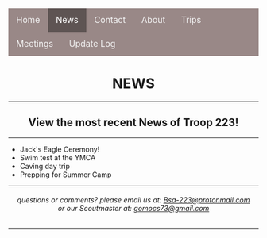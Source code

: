 <!-- V4.00-0/0 -->

<div class="topnav">
  <a href="https://troop223.github.io/">Home</a>
  <a class="active" href="https://troop223.github.io/NewsHub">News</a>
  <a href="https://troop223.github.io/#CONTACT">Contact</a>
  <a href="https://troop223.github.io/ABOUT">About</a>
  <a href="https://troop223.github.io/prev+futureTrips">Trips</a>
  <a href="https://troop223.github.io/MeetingPlansHub">Meetings</a>
  <a href="https://troop223.github.io/UpdateLog">Update Log</a>
</div>
<h1>NEWS</h1>
  <hr>
<h2>View the most recent News of Troop 223!</h2>
  <hr>
  <div class="UlListLeft">
<ul>
<li>Jack's Eagle Ceremony!</li>
<li>Swim test at the YMCA</li>
<li>Caving day trip</li>
<li>Prepping for Summer Camp</li>
</ul>
  </div>
  <hr>
<h6>
questions or comments? please email us at: <a href="mailto:Bsa-223@protonmail.com">Bsa-223@protonmail.com </a> 
<br> or our Scoutmaster at: 
<a href="mailto:gomocs73@gmail.com">gomocs73@gmail.com</a>
</h6>
  <hr>

<style>

body{

text-align: center;

  
}

.UlListLeft{

text-align: left;
    
  }

  .topnav {
  overflow: hidden;
  /*turns the background color on News, Contact, and about a color*/
  background-color: #998887;
  
}

.topnav a {
  float: left;
  color: #f2f2f2;
  text-align: center;
  padding: 14px 16px;
  text-decoration: none;
  font-size: 17px;
}

.topnav a:hover {
/* changes what color the background, text color when you hover over it*/
  background-color: darkgrey;
  color: white;
}

.topnav a.active {
/*changes the color of the 'Home' background, text color, respectivly*/
  background-color: #5e5453;
  color: white;
}

</style>
